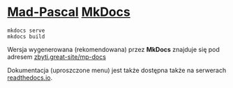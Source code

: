 # [Mad-Pascal](https://github.com/tebe6502/Mad-Pascal) [MkDocs](https://www.mkdocs.org/)

```
mkdocs serve
mkdocs build
```

Wersja wygenerowana (rekomendowana) przez **MkDocs** znajduje się pod adresem [zbyti.great-site/mp-docs](http://zbyti.great-site.net/mp-docs/)

Dokumentacja (uproszczone menu) jest także dostępna także na serwerach [readthedocs.io](https://mad-pascal.readthedocs.io/).
